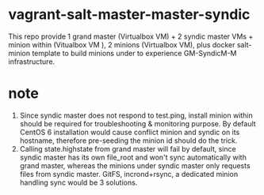 # vagrant-salt-master-master-syndic

This repo provide 1 grand master (Virtualbox VM) + 2 syndic master VMs + minion within (Vitualbox VM
), 2 minions (Virtualbox VM), plus docker salt-minion template to build minions under to experience GM-SyndicM-M infrastructure.

# note

1. Since syndic master does not respond to test.ping, install minion within should be required for troubleshooting & monitoring purpose. By default CentOS 6 installation would cause conflict minion and syndic on its hostname, therefore pre-seeding the minion id should do the trick.
2. Calling state.highstate from grand master will fail by default, since syndic master has its own file_root and won't sync automatically with grand master, whereas the minions under syndic master only requests files from syndic master. GitFS, incrond+rsync, a dedicated minion handling sync would be 3 solutions.
